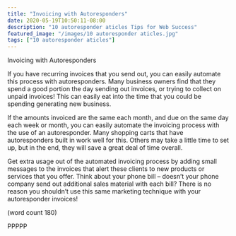 ```yaml
---
title: "Invoicing with Autoresponders"
date: 2020-05-19T10:50:11-08:00
description: "10 autoresponder aticles Tips for Web Success"
featured_image: "/images/10 autoresponder aticles.jpg"
tags: ["10 autoresponder aticles"]
---
```


Invoicing with Autoresponders

If you have recurring invoices that you send out, you 
can easily automate this process with 
autoresponders. Many business 
owners find that they spend a good portion the day 
sending out invoices, or trying to collect on unpaid 
invoices! This can easily eat into the time that you 
could be spending generating new business.

If the amounts invoiced are the same each month, 
and due on the same day each week or month, you 
can easily automate the invoicing process with the 
use of an autoresponder. Many shopping carts that
have autoresponders built in work well for this. 
Others may take a little time to set up, but in the 
end, they will save a great deal of time overall.

Get extra usage out of the automated invoicing 
process by adding small messages to the invoices 
that alert these clients to new products or services 
that you offer. Think about your phone bill – doesn’t 
your phone company send out additional sales 
material with each bill? There is no reason you 
shouldn’t use this same marketing technique with 
your autoresponder invoices!

(word count 180)

PPPPP

